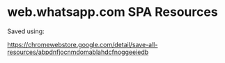 # web.whatsapp.com SPA Resources




Saved using:

https://chromewebstore.google.com/detail/save-all-resources/abpdnfjocnmdomablahdcfnoggeeiedb
